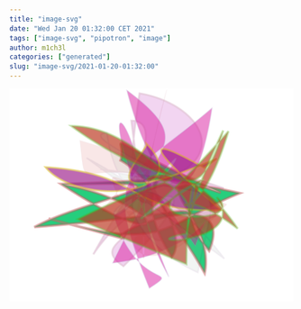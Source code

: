 ```yaml
---
title: "image-svg"
date: "Wed Jan 20 01:32:00 CET 2021"
tags: ["image-svg", "pipotron", "image"]
author: m1ch3l
categories: ["generated"]
slug: "image-svg/2021-01-20-01:32:00"
---
```


![](image.svg)
